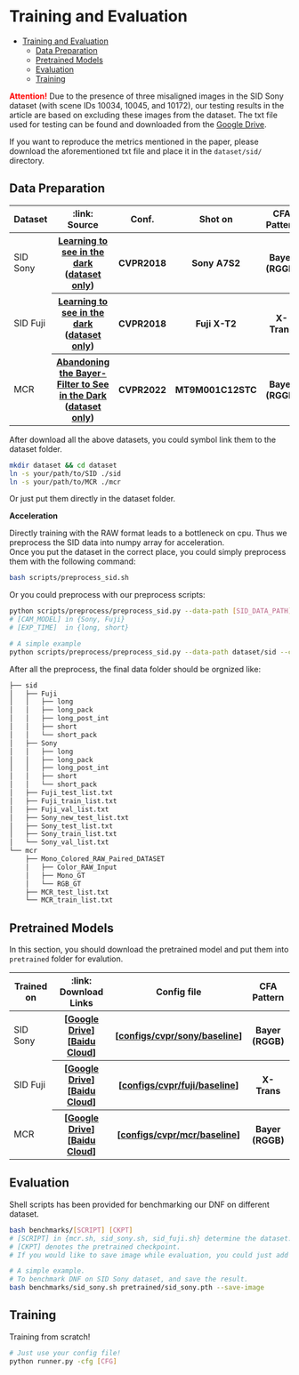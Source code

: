 # Training and Evaluation

- [Training and Evaluation](#training-and-evaluation)
  - [Data Preparation](#data-preparation)
  - [Pretrained Models](#pretrained-models)
  - [Evaluation](#evaluation)
  - [Training](#training)

<b style='color:red'>Attention!</b> Due to the presence of three misaligned images in the SID Sony dataset (with scene IDs 10034, 10045, and 10172), our testing results in the article are based on excluding these images from the dataset. The txt file used for testing can be found and downloaded from the [Google Drive](https://drive.google.com/file/d/1nrtcZc39W4b_SJrCoMgfaO14LGem4s6O/view).


If you want to reproduce the metrics mentioned in the paper, please download the aforementioned txt file and place it in the `dataset/sid/` directory.

## Data Preparation

<table>
<thead>
  <tr>
    <th> Dataset </th>
    <th> :link: Source </th>
    <th> Conf. </th>
    <th> Shot on </th>
    <th> CFA Pattern </th>
  </tr>
</thead>
<tbody>
  <tr>
    <td> SID Sony </td>
    <th> <a href='https://cchen156.github.io/SID.html'>Learning to see in the dark</a> (<a href='https://drive.google.com/file/d/1G6VruemZtpOyHjOC5N8Ww3ftVXOydSXx/view'>dataset only</a>) </th>
    <th> CVPR2018 </th>
    <th> Sony A7S2 </th>
    <th> Bayer (RGGB) </th>
  </tr>
  <tr>
    <td> SID Fuji </td>
    <th> <a href='https://cchen156.github.io/SID.html'>Learning to see in the dark</a> (<a href='https://drive.google.com/file/d/1C7GeZ3Y23k1B8reRL79SqnZbRBc4uizH/view'>dataset only</a>) </th>
    <th> CVPR2018 </th>
    <th> Fuji X-T2 </th>
    <th> X-Trans </th>
  </tr>
  <tr>
    <td> MCR </td>
    <th> <a href='https://github.com/TCL-AILab/Abandon_Bayer-Filter_See_in_the_Dark'>Abandoning the Bayer-Filter to See in the Dark</a> (<a href='https://drive.google.com/file/d/1Q3NYGyByNnEKt_mREzD2qw9L2TuxCV_r/view'>dataset only</a>) </th>
    <th> CVPR2022 </th>
    <th> MT9M001C12STC </th>
    <th> Bayer (RGGB) </th>
  </tr>
</tbody>
</table>

After download all the above datasets, you could symbol link them to the dataset folder. 
```bash
mkdir dataset && cd dataset
ln -s your/path/to/SID ./sid
ln -s your/path/to/MCR ./mcr
```
Or just put them directly in the dataset folder.

**Acceleration**

Directly training with the RAW format leads to a bottleneck on cpu. 
Thus we preprocess the SID data into numpy array for acceleration.\
Once you put the dataset in the correct place, you could simply preprocess them with the following command:
```bash
bash scripts/preprocess_sid.sh
```

Or you could preprocess with our preprocess scripts:
```bash
python scripts/preprocess/preprocess_sid.py --data-path [SID_DATA_PATH] --camera [CAM_MODEL] --split [EXP_TIME]
# [CAM_MODEL] in {Sony, Fuji}
# [EXP_TIME]  in {long, short}

# A simple example
python scripts/preprocess/preprocess_sid.py --data-path dataset/sid --camera Sony --split long
```

After all the preprocess, the final data folder should be orgnized like:
```bash
├── sid
│   ├── Fuji
│   │   ├── long
│   │   ├── long_pack
│   │   ├── long_post_int
│   │   ├── short
│   │   └── short_pack
│   ├── Sony
│   │   ├── long
│   │   ├── long_pack
│   │   ├── long_post_int
│   │   ├── short
│   │   └── short_pack
│   ├── Fuji_test_list.txt
│   ├── Fuji_train_list.txt
│   ├── Fuji_val_list.txt
│   ├── Sony_new_test_list.txt
│   ├── Sony_test_list.txt
│   ├── Sony_train_list.txt
│   └── Sony_val_list.txt
└── mcr
    ├── Mono_Colored_RAW_Paired_DATASET
    │   ├── Color_RAW_Input
    │   ├── Mono_GT
    │   └── RGB_GT
    ├── MCR_test_list.txt
    └── MCR_train_list.txt
```

## Pretrained Models

In this section, you should download the pretrained model and put them into `pretrained` folder for evalution.

<table>
<thead>
  <tr>
    <th> Trained on </th>
    <th> :link: Download Links </th>
    <th> Config file </th>
    <th> CFA Pattern </th>
  </tr>
</thead>
<tbody>
  <tr>
    <td>SID Sony</td>
    <th> [<a href="https://drive.google.com/file/d/1FHreF_UHFutkiQ0LMdWjX2fahznka0Cb/view?usp=share_link">Google Drive</a>][<a href="https://pan.baidu.com/s/1-r29zUvCS-Wa2wEYovX89g?pwd=eoiz">Baidu Cloud</a>] </th>
    <th> [<a href="configs/cvpr/sony/baseline.yaml">configs/cvpr/sony/baseline</a>] </th>
    <th> Bayer (RGGB) </th>
  </tr>
  <tr>
    <td>SID Fuji</td>
    <th> [<a href="https://drive.google.com/file/d/1WfwZLBbj0EUf_QTYS8Qq5Rzk2iV8QKQ7/view?usp=share_link">Google Drive</a>][<a href="https://pan.baidu.com/s/1Sz30vAfVfF0gymNgjEUqMw?pwd=biqo">Baidu Cloud</a>]</th>
    <th> [<a href="configs/cvpr/fuji/baseline.yaml">configs/cvpr/fuji/baseline</a>] </th>
    <th> X-Trans </th>
  </tr>
  <tr>
    <td>MCR</td>
    <th> [<a href="https://drive.google.com/file/d/1kFYnqJTYfYkRWcojGxgV9DpVup4uFFBR/view?usp=share_link">Google Drive</a>][<a href="https://pan.baidu.com/s/18CjvaJZ1YtrTa_YUnQo8Vg?pwd=tkbz">Baidu Cloud</a>] </th>
    <th> [<a href="configs/cvpr/mcr/baseline.yaml">configs/cvpr/mcr/baseline</a>] </th>
    <th> Bayer (RGGB) </th>
  </tr>
</tbody>
</table>

## Evaluation

Shell scripts has been provided for benchmarking our DNF on different dataset.
```bash
bash benchmarks/[SCRIPT] [CKPT]
# [SCRIPT] in {mcr.sh, sid_sony.sh, sid_fuji.sh} determine the dataset.
# [CKPT] denotes the pretrained checkpoint.
# If you would like to save image while evaluation, you could just add `--save-image` option at the last.

# A simple example.
# To benchmark DNF on SID Sony dataset, and save the result.
bash benchmarks/sid_sony.sh pretrained/sid_sony.pth --save-image
```

## Training 

Training from scratch!
```bash
# Just use your config file!
python runner.py -cfg [CFG]
```

